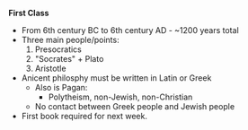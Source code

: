 **First Class**
- From 6th century BC to 6th century AD - ~1200 years total
- Three main people/points:
    1. Presocratics
    2. "Socrates" + Plato
    3. Aristotle
- Anicent philosphy must be written in Latin or Greek
    - Also is Pagan:
        - Polytheism, non-Jewish, non-Christian
    - No contact between Greek people and Jewish people
- First book required for next week.